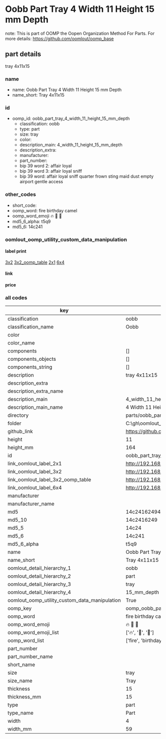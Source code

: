 # Oobb Part Tray 4 Width 11 Height 15 mm Depth  

note: This is part of OOMP the Oopen Organization Method For Parts. For more details: https://github.com/oomlout/oomp_base

##  part details
  



tray 4x11x15



### name
* name: Oobb Part Tray 4 Width 11 Height 15 mm Depth
* name_short: Tray 4x11x15 
### id
* oomp_id: oobb_part_tray_4_width_11_height_15_mm_depth
  * classification: oobb
  * type: part
  * size: tray
  * color: 
  * description_main: 4_width_11_height_15_mm_depth
  * description_extra: 
  * manufacturer: 
  * part_number: 
  * bip 39 word 2: affair loyal
  * bip 39 word 3: affair loyal sniff
  * bip 39 word: affair loyal sniff quarter frown sting maid dust empty airport gentle access

### other_codes
* short_code: 
* oomp_word: fire birthday camel
* oomp_word_emoji :fire: :birthday: :camel:
* md5_6_alpha: t5q9
* md5_6: 14c241






### oomlout_oomp_utility_custom_data_manipulation
#### label print
[3x2](http://192.168.1.245:1112/?label=oomp%20t5q9)
[3x2_oomp_table](http://192.168.1.108:1112/?label=oomp%20t5q9)
[2x1](http://192.168.1.242:1112/?label=oomp%20t5q9)
[6x4](http://192.168.1.55:1112/?label=oomp%20t5q9)    

#### link

                              

#### price







### all codes 
| key | value |  
| --- | --- |  
| classification | oobb |  
| classification_name | Oobb |  
| color |  |  
| color_name |  |  
| components | [] |  
| components_objects | [] |  
| components_string | [] |  
| description | tray 4x11x15 |  
| description_extra |  |  
| description_extra_name |  |  
| description_main | 4_width_11_height_15_mm_depth |  
| description_main_name | 4 Width 11 Height 15 mm Depth |  
| directory | parts/oobb_part_tray_4_width_11_height_15_mm_depth |  
| folder | C:\gh\oomlout_oobb_version_4_generated_parts\parts\oobb_part_tray_4_width_11_height_15_mm_depth |  
| github_link | https://github.com/oomlout/oomlout_oomp_part_src/tree/main/parts/oobb_part_tray_4_width_11_height_15_mm_depth |  
| height | 11 |  
| height_mm | 164 |  
| id | oobb_part_tray_4_width_11_height_15_mm_depth |  
| link_oomlout_label_2x1 | http://192.168.1.242:1112/?label=oomp%20t5q9 |  
| link_oomlout_label_3x2 | http://192.168.1.245:1112/?label=oomp%20t5q9 |  
| link_oomlout_label_3x2_oomp_table | http://192.168.1.108:1112/?label=oomp%20t5q9 |  
| link_oomlout_label_6x4 | http://192.168.1.55:1112/?label=oomp%20t5q9 |  
| manufacturer |  |  
| manufacturer_name |  |  
| md5 | 14c24162494450c357aecaf79ae12022 |  
| md5_10 | 14c2416249 |  
| md5_5 | 14c24 |  
| md5_6 | 14c241 |  
| md5_6_alpha | t5q9 |  
| name | Oobb Part Tray 4 Width 11 Height 15 mm Depth |  
| name_short | Tray 4x11x15  |  
| oomlout_detail_hierarchy_1 | oobb |  
| oomlout_detail_hierarchy_2 | part |  
| oomlout_detail_hierarchy_3 | tray |  
| oomlout_detail_hierarchy_4 | 15_mm_depth |  
| oomlout_oomp_utility_custom_data_manipulation | True |  
| oomp_key | oomp_oobb_part_tray_4_width_11_height_15_mm_depth |  
| oomp_word | fire birthday camel |  
| oomp_word_emoji | :fire: :birthday: :camel: |  
| oomp_word_emoji_list | [':fire:', ':birthday:', ':camel:'] |  
| oomp_word_list | ['fire', 'birthday', 'camel'] |  
| part_number |  |  
| part_number_name |  |  
| short_name |  |  
| size | tray |  
| size_name | Tray |  
| thickness | 15 |  
| thickness_mm | 15 |  
| type | part |  
| type_name | Part |  
| width | 4 |  
| width_mm | 59 |  

